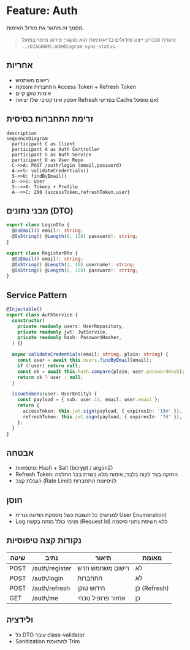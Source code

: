 # Feature: Auth

מסמך זה מתאר את מודול האימות.

> הערת סנכרון: ייצוג מודולים בדיאגרמות הוא מושגי; פירוט מיפוי בפועל: `../DIAGRAMS.md#diagram-sync-status`.

## אחריות
- רישום משתמש
- התחברות והנפקת Access Token + Refresh Token
- אימות טוקן קיים
- יציאה (אפסון אינדקטיבי של Refresh בפריטי Cache אם מופעל)

## זרימת התחברות בסיסית
```mermaid
description
sequenceDiagram
  participant C as Client
  participant A as Auth Controller
  participant S as Auth Service
  participant U as User Repo
  C->>A: POST /auth/login (email,password)
  A->>S: validateCredentials()
  S->>U: findByEmail()
  U-->>S: User
  S-->>A: Tokens + Profile
  A-->>C: 200 {accessToken,refreshToken,user}
```

## מבני נתונים (DTO)
```typescript
export class LoginDto {
  @IsEmail() email!: string;
  @IsString() @Length(6, 128) password!: string;
}

export class RegisterDto {
  @IsEmail() email!: string;
  @IsString() @Length(3, 40) username!: string;
  @IsString() @Length(6, 128) password!: string;
}
```

## Service Pattern
```typescript
@Injectable()
export class AuthService {
  constructor(
    private readonly users: UserRepository,
    private readonly jwt: JwtService,
    private readonly hash: PasswordHasher,
  ) {}

  async validateCredentials(email: string, plain: string) {
    const user = await this.users.findByEmail(email);
    if (!user) return null;
    const ok = await this.hash.compare(plain, user.passwordHash);
    return ok ? user : null;
  }

  issueTokens(user: UserEntity) {
    const payload = { sub: user.id, email: user.email };
    return {
      accessToken: this.jwt.sign(payload, { expiresIn: '15m' }),
      refreshToken: this.jwt.sign(payload, { expiresIn: '7d' }),
    };
  }
}
```

## אבטחה
- סיסמאות: Hash + Salt (bcrypt / argon2)
- Refresh Token: החזקה בצד לקוח בלבד; אימות מלא בשרת בכל החלפה
- הגבלת קצב (Rate Limit) לניסיונות התחברות

## חוסן
- כל תשובת כשל מספקת הודעה גנרית (למניעת User Enumeration)
- Log פנימי כולל מזהה בקשה (Request Id) ללא חשיפת נתוני סיסמה

## נקודות קצה טיפוסיות
| שיטה | נתיב | תיאור | מאומת |
|------|------|-------|-------|
| POST | /auth/register | רישום משתמש חדש | לא |
| POST | /auth/login | התחברות | לא |
| POST | /auth/refresh | חידוש טוקן | כן (Refresh) |
| GET | /auth/me | אחזור פרופיל נוכחי | כן |

## ולידציה
- כל DTO עובר class-validator
- Sanitization להתאמת Trim

